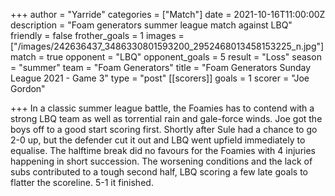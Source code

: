 +++
author = "Yarride"
categories = ["Match"]
date = 2021-10-16T11:00:00Z
description = "Foam generators summer league match against LBQ"
friendly = false
frother_goals = 1
images = ["/images/242636437_3486330801593200_2952468013458153225_n.jpg"]
match = true
opponent = "LBQ"
opponent_goals = 5
result = "Loss"
season = "summer"
team = "Foam Generators"
title = "Foam Generators Sunday League 2021 - Game 3"
type = "post"
[[scorers]]
goals = 1
scorer = "Joe Gordon"

+++
In a classic summer league battle, the Foamies has to contend with a strong LBQ team as well as torrential rain and gale-force winds. Joe got the boys off to a good start scoring first. Shortly after Sule had a chance to go 2-0 up, but the defender cut it out and LBQ went upfield immediately to equalise. The halftime break did no favours for the Foamies with 4 injuries happening in short succession. The worsening conditions and the lack of subs contributed to a tough second half, LBQ scoring a few late goals to flatter the scoreline. 5-1 it finished. 